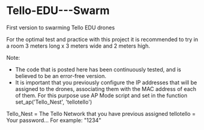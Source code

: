# Tello-EDU---Swarm
First version to swarming Tello EDU drones

For the optimal test and practice with this project it is recommended to try in a room 3 meters long x 3 meters wide and 2 meters high.

Note: 
* The code that is posted here has been continuously tested, and is believed to be an error-free version.
* It is important that you previously configure the IP addresses that will be assigned to the drones, associating them with the MAC address of each of them. For this purpose use AP Mode script and set in the function set_ap('Tello_Nest', 'tellotello')

Tello_Nest = The Tello Network that you have previous assigned
tellotello = Your password... For example: "1234"
